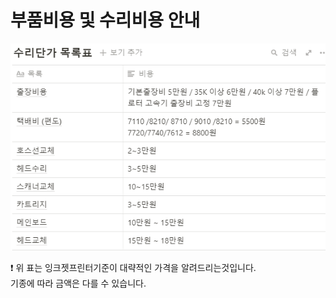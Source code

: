 # 부품비용 및 수리비용 안내

![&#xB2E8;&#xAC00;&#xD45C;](../../.gitbook/assets/.png%20%2815%29.png)

❗ 위 표는 잉크젯프린터기준이 대략적인 가격을 알려드리는것입니다.  
   기종에 따라 금액은 다를 수 있습니다.

